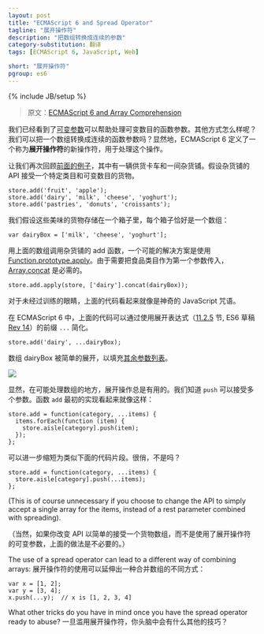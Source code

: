 ```yaml
---
layout: post
title: "ECMAScript 6 and Spread Operator"
tagline: "展开操作符"
description: "把数组转换成连续的参数"
category-substitution: 翻译
tags: [ECMAScript 6, JavaScript, Web]

short: "展开操作符"
pgroup: es6
---
```

{% include JB/setup %}

> 原文：[ECMAScript 6 and Array Comprehension](http://ariya.ofilabs.com/2013/03/es6-and-spread-operator.html)

<!-- We have seen how a [rest parameter](http://ariya.ofilabs.com/2013/03/es6-and-rest-parameter.html) can help the handling of a variable number of function arguments. What about the other way around? Can we turn an array into a series of function arguments? Apparently, ECMAScript 6 defines a new type of operator called the **spread operator** which does exactly that. -->
我们已经看到了[可变参数](http://ariya.ofilabs.com/2013/03/es6-and-rest-parameter.html)可以帮助处理可变数目的函数参数。其他方式怎么样呢？我们可以把一个数组转换成连续的函数参数吗？显然地，ECMAScript 6 定义了一个称为**展开操作符**的新操作符，用于处理这个操作。

<!-- Let us review again our [previous example](http://ariya.ofilabs.com/2013/03/es6-and-rest-parameter.html) with a supplier truck and a grocery store. Assuming the API of the store accepts a variable number of items for a particular category : -->
让我们再次回顾[前面的例子](http://ariya.ofilabs.com/2013/03/es6-and-rest-parameter.html)，其中有一辆供货卡车和一间杂货铺。假设杂货铺的 API 接受一个特定类目和可变数目的货物。

    store.add('fruit', 'apple');
    store.add('dairy', 'milk', 'cheese', 'yoghurt');
    store.add('pastries', 'donuts', 'croissants');

<!-- We assume that these delicious items are stored in some boxes, each box happens to be an array: -->
我们假设这些美味的货物存储在一个箱子里，每个箱子恰好是一个数组：

    var dairyBox = ['milk', 'cheese', 'yoghurt'];

<!-- A possible solution (out of many others) to invoke store’s add function with the items in the above array is by using [Function.prototype.apply](https://developer.mozilla.org/en-US/docs/JavaScript/Reference/Global_Objects/Function/apply). Since we need to pass the food category as the first argument, a little bit dancing with [Array.concat](https://developer.mozilla.org/en-US/docs/JavaScript/Reference/Global_Objects/Array/concat) is necessary: -->
用上面的数组调用杂货铺的 add 函数，一个可能的解决方案是使用 [Function.prototype.apply](https://developer.mozilla.org/en-US/docs/JavaScript/Reference/Global_Objects/Function/apply)。由于需要把食品类目作为第一个参数传入，[Array.concat](https://developer.mozilla.org/en-US/docs/JavaScript/Reference/Global_Objects/Array/concat) 是必需的。

    store.add.apply(store, ['dairy'].concat(dairyBox));

<!-- For the untrained eyes, it looks like one of those magical JavaScript incantations. -->
对于未经过训练的眼睛，上面的代码看起来就像是神奇的 JavaScript 咒语。

<!-- With ECMAScript 6, this can be simplified by using `...` prefix in a spread expression (section [11.2.5](http://teramako.github.com/ECMAScript/ecma6th_syntax.html#11.2), ES6 draft [Rev 14](http://wiki.ecmascript.org/doku.php?id=harmony:specification_drafts)). -->
在 ECMAScript 6 中，上面的代码可以通过使用展开表达式（[11.2.5](http://teramako.github.com/ECMAScript/ecma6th_syntax.html#11.2) 节, ES6 草稿 [Rev 14](http://wiki.ecmascript.org/doku.php?id=harmony:specification_drafts)）的前缀 `...` 简化。

    store.add('dairy', ...dairyBox);

<!-- That dairyBox array is simply spread to fill the [remaining argument list](http://www.2ality.com/2011/08/spreading.html). -->
数组 dairyBox 被简单的展开，以填充[其余参数列表](http://www.2ality.com/2011/08/spreading.html)。

![](http://ariya.ofilabs.com/wp-content/uploads/2013/03/spreadexpression.png)

<!-- Obviously, one possibly common place where spreading is always useful is when dealing with arrays. We know that `push` accepts multiple number of arguments. The implementation of `add` function originally looks like: -->
显然，在可能处理数组的地方，展开操作总是有用的。我们知道 `push` 可以接受多个参数。函数 `add` 最初的实现看起来就像这样：

    store.add = function(category, ...items) {
      items.forEach(function (item) {
        store.aisle[category].push(item);
      });
    };

<!-- which can be further shortened to become something like the following fragment. Nifty, isn’t it? -->
可以进一步缩短为类似下面的代码片段。很俏，不是吗？

    store.add = function(category, ...items) {
      store.aisle[category].push(...items);
    };

(This is of course unnecessary if you choose to change the API to simply accept a single array for the items, instead of a rest parameter combined with spreading).

（当然，如果你改变 API 以简单的接受一个货物数组，而不是使用了展开操作符的可变参数，上面的做法是不必要的。）

The use of a spread operator can lead to a different way of combining arrays:
展开操作符的使用可以延伸出一种合并数组的不同方式：

    var x = [1, 2];
    var y = [3, 4];
    x.push(...y);  // x is [1, 2, 3, 4]

What other tricks do you have in mind once you have the spread operator ready to abuse?
一旦滥用展开操作符，你头脑中会有什么其他的技巧？




